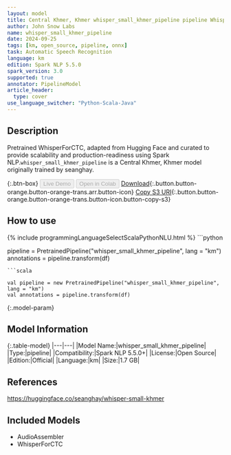 ```yaml
---
layout: model
title: Central Khmer, Khmer whisper_small_khmer_pipeline pipeline WhisperForCTC from seanghay
author: John Snow Labs
name: whisper_small_khmer_pipeline
date: 2024-09-25
tags: [km, open_source, pipeline, onnx]
task: Automatic Speech Recognition
language: km
edition: Spark NLP 5.5.0
spark_version: 3.0
supported: true
annotator: PipelineModel
article_header:
  type: cover
use_language_switcher: "Python-Scala-Java"
---
```


## Description

Pretrained WhisperForCTC, adapted from Hugging Face and curated to provide scalability and production-readiness using Spark NLP.`whisper_small_khmer_pipeline` is a Central Khmer, Khmer model originally trained by seanghay.

{:.btn-box}
<button class="button button-orange" disabled>Live Demo</button>
<button class="button button-orange" disabled>Open in Colab</button>
[Download](https://s3.amazonaws.com/auxdata.johnsnowlabs.com/public/models/whisper_small_khmer_pipeline_km_5.5.0_3.0_1727224111359.zip){:.button.button-orange.button-orange-trans.arr.button-icon}
[Copy S3 URI](s3://auxdata.johnsnowlabs.com/public/models/whisper_small_khmer_pipeline_km_5.5.0_3.0_1727224111359.zip){:.button.button-orange.button-orange-trans.button-icon.button-copy-s3}

## How to use



<div class="tabs-box" markdown="1">
{% include programmingLanguageSelectScalaPythonNLU.html %}
```python

pipeline = PretrainedPipeline("whisper_small_khmer_pipeline", lang = "km")
annotations =  pipeline.transform(df)   

```
```scala

val pipeline = new PretrainedPipeline("whisper_small_khmer_pipeline", lang = "km")
val annotations = pipeline.transform(df)

```
</div>

{:.model-param}
## Model Information

{:.table-model}
|---|---|
|Model Name:|whisper_small_khmer_pipeline|
|Type:|pipeline|
|Compatibility:|Spark NLP 5.5.0+|
|License:|Open Source|
|Edition:|Official|
|Language:|km|
|Size:|1.7 GB|

## References

https://huggingface.co/seanghay/whisper-small-khmer

## Included Models

- AudioAssembler
- WhisperForCTC
